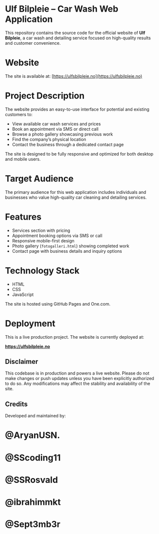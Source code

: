# Ulf Bilpleie – Car Wash Web Application

This repository contains the source code for the official website of **Ulf Bilpleie**, a car wash and detailing service focused on high-quality results and customer convenience.

# Website

The site is available at: [https://ulfsbilpleie.no](https://ulfsbilpleie.no)

# Project Description

The website provides an easy-to-use interface for potential and existing customers to:

- View available car wash services and prices
- Book an appointment via SMS or direct call
- Browse a photo gallery showcasing previous work
- Find the company’s physical location
- Contact the business through a dedicated contact page

The site is designed to be fully responsive and optimized for both desktop and mobile users.

# Target Audience

The primary audience for this web application includes individuals and businesses who value high-quality car cleaning and detailing services.

# Features

- Services section with pricing
- Appointment booking options via SMS or call
- Responsive mobile-first design
- Photo gallery (`fotogalleri.html`) showing completed work
- Contact page with business details and inquiry options

# Technology Stack

- HTML
- CSS
- JavaScript

The site is hosted using GitHub Pages and One.com.

# Deployment

This is a live production project. The website is currently deployed at:

**https://ulfsbilpleie.no**

## Disclaimer

This codebase is in production and powers a live website. Please do not make changes or push updates unless you have been explicitly authorized to do so. Any modifications may affect the stability and availability of the site.

## Credits

Developed and maintained by:
# @AryanUSN.

# @SScoding11

# @SSRosvald

# @ibrahimmkt

# @Sept3mb3r
